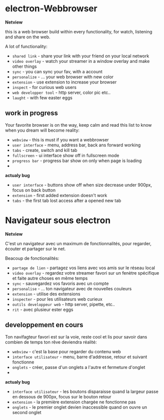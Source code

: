 # electron-Webbrowser

**Netview**

this is a web browser build within every functionality, for watch, listening and share on the web.

A lot of functionality:

- `shared link` - share your link with your friend on your local network
- `video overlay` - watch your streamer in a window overlay and make other things
- `sync` - you can sync your fav, with a account
- `personalize` - ... your web browser with new color
- `extension` - use extension to increase your browser
- `inspect` - for curious web users
- `web developper tool` - http server, color pic etc..
- `laught` - with few easter eggs

## work in progress

Your favorite browser is on the way, 
keep calm and read this list to know when you dream will become reality:

- `webview` - this is must if you want a webbrowser
- `user interface` - menu, address bar, back ans forward working
- `tabs` - create, switch and kill tab
- `fullscreen` - ui interface show off in fullscreen mode
- `progress bar` - progress bar show on only when page is loading
- 

**actualy bug**
- `user interface` - buttons show off when size decrease under 900px, focus on back button
- `extension` - first added extension doesn't work
- `tabs` - the first tab lost access after a opened new tab


# Navigateur sous electron

**Netview**

C'est un navigateur avec un maximum de fonctionnalités, pour regarder, écouter et partager sur le net.

Beacoup de fonctionalités:

- `partage de lien` - partagez vos liens avec vos amis sur le réseau local
- `video overlay` - regardez votre streamer favori sur un fenètre spécifique et faite autre choses en même temps
- `sync` - sauvegardez vos favoris avec un compte
- `personalise` - ... ton navigateur avec de nouvelles couleurs
- `extension` - utilise des extensions
- `inspecter` - pour les utilisateurs web curieux
- `outils developpeur web` - http server, pipette, etc..
- `rit` - avec plusieur ester eggs

## developpement en cours

Ton navifagteur favori est sur la voie, 
reste cool et lis pour savoir dans combien de temps ton rêve deviendra réalité:

- `webview` - c'est la base pour regarder du contenu web
- `interface utilisateur` - menu, barre d'addresse, retour et suivant fonctionne
- `onglets` - créer, passe d'un onglets a l'autre et fermeture d'onglet
- 

**actualy bug**
- `interface utilisateur` - les boutons disparaisse quand la largeur passe en dessous de 900px, focus sur le bouton retour
- `extension` - la première extension chargée ne fonctionne pas
- `onglets` - le premier onglet devien inaccessible quand on ouvre un second onglet